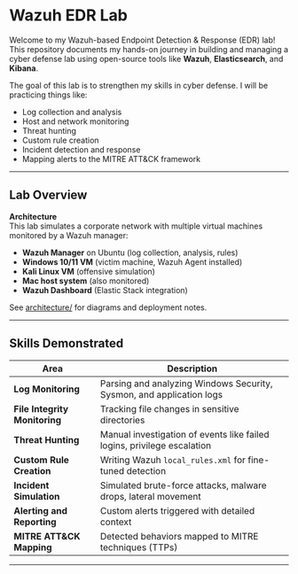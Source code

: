 # Wazuh EDR Lab

Welcome to my Wazuh-based Endpoint Detection & Response (EDR) lab! This repository documents my hands-on journey in building and managing a cyber defense lab using open-source tools like **Wazuh**, **Elasticsearch**, and **Kibana**.

The goal of this lab is to strengthen my skills in cyber defense. I will be practicing things like:
- Log collection and analysis
- Host and network monitoring
- Threat hunting
- Custom rule creation
- Incident detection and response
- Mapping alerts to the MITRE ATT&CK framework

---

## Lab Overview

**Architecture**  
This lab simulates a corporate network with multiple virtual machines monitored by a Wazuh manager:

- **Wazuh Manager** on Ubuntu (log collection, analysis, rules)
- **Windows 10/11 VM** (victim machine, Wazuh Agent installed)
- **Kali Linux VM** (offensive simulation)
- **Mac host system** (also monitored)
- **Wazuh Dashboard** (Elastic Stack integration)

See [architecture/](architecture/) for diagrams and deployment notes.

---

## Skills Demonstrated

| Area | Description |
|------|-------------|
| **Log Monitoring** | Parsing and analyzing Windows Security, Sysmon, and application logs |
| **File Integrity Monitoring** | Tracking file changes in sensitive directories |
| **Threat Hunting** | Manual investigation of events like failed logins, privilege escalation |
| **Custom Rule Creation** | Writing Wazuh `local_rules.xml` for fine-tuned detection |
| **Incident Simulation** | Simulated brute-force attacks, malware drops, lateral movement |
| **Alerting and Reporting** | Custom alerts triggered with detailed context |
| **MITRE ATT&CK Mapping** | Detected behaviors mapped to MITRE techniques (TTPs) |

---
